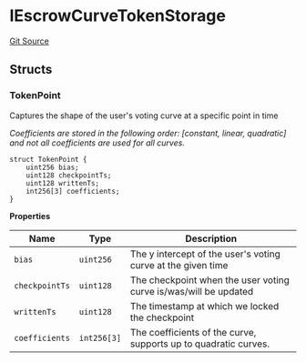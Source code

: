 # IEscrowCurveTokenStorage
[Git Source](https://github.com/aragon/ve-governance/blob/d1db1e959d76056114cf52b0b8a3ff8311778151/src/escrow/increasing/interfaces/IEscrowCurveIncreasing.sol)


## Structs
### TokenPoint
Captures the shape of the user's voting curve at a specific point in time

*Coefficients are stored in the following order: [constant, linear, quadratic]
and not all coefficients are used for all curves.*


```solidity
struct TokenPoint {
    uint256 bias;
    uint128 checkpointTs;
    uint128 writtenTs;
    int256[3] coefficients;
}
```

**Properties**

|Name|Type|Description|
|----|----|-----------|
|`bias`|`uint256`|The y intercept of the user's voting curve at the given time|
|`checkpointTs`|`uint128`|The checkpoint when the user voting curve is/was/will be updated|
|`writtenTs`|`uint128`|The timestamp at which we locked the checkpoint|
|`coefficients`|`int256[3]`|The coefficients of the curve, supports up to quadratic curves.|

